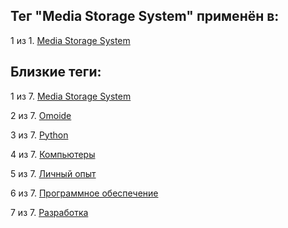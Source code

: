 ## Тег "Media Storage System" применён в:

1 из 1. [Media Storage System](../Компьютеры%20и%20софт/Личный%20опыт/Omoide/Media%20Storage%20System.md)

## Близкие теги:

1 из 7. [Media Storage System](./media%20storage%20system.md)

2 из 7. [Omoide](./omoide.md)

3 из 7. [Python](./python.md)

4 из 7. [Компьютеры](./компьютеры.md)

5 из 7. [Личный опыт](./личный%20опыт.md)

6 из 7. [Программное обеспечение](./программное%20обеспечение.md)

7 из 7. [Разработка](./разработка.md)

